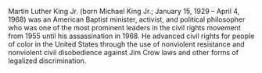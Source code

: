 Martin Luther King Jr. (born Michael King Jr.; January 15, 1929 – April 4, 1968) was 
an American Baptist minister, activist, and political philosopher who was one of the most prominent 
leaders in the civil rights movement from 1955 until his assassination in 1968. He advanced 
civil rights for people of color in the United States through the use of nonviolent 
resistance and nonviolent civil disobedience against Jim Crow laws and other forms of legalized discrimination.